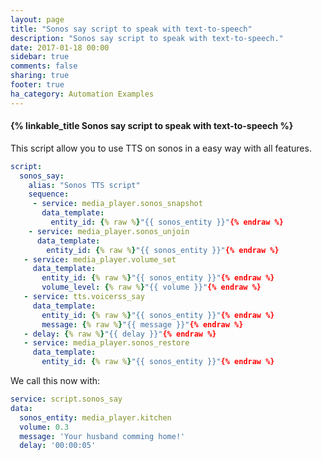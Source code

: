 ```yaml
---
layout: page
title: "Sonos say script to speak with text-to-speech"
description: "Sonos say script to speak with text-to-speech."
date: 2017-01-18 00:00
sidebar: true
comments: false
sharing: true
footer: true
ha_category: Automation Examples
---
```


#### {% linkable_title Sonos say script to speak with text-to-speech %}

This script allow you to use TTS on sonos in a easy way with all features.

```yaml
script:
  sonos_say:
    alias: "Sonos TTS script"
    sequence:
     - service: media_player.sonos_snapshot
       data_template:
         entity_id: {% raw %}"{{ sonos_entity }}"{% endraw %}
    - service: media_player.sonos_unjoin
      data_template:
        entity_id: {% raw %}"{{ sonos_entity }}"{% endraw %}
   - service: media_player.volume_set
     data_template:
       entity_id: {% raw %}"{{ sonos_entity }}"{% endraw %}
       volume_level: {% raw %}"{{ volume }}"{% endraw %}
   - service: tts.voicerss_say
     data_template:
       entity_id: {% raw %}"{{ sonos_entity }}"{% endraw %}
       message: {% raw %}"{{ message }}"{% endraw %}
   - delay: {% raw %}"{{ delay }}"{% endraw %}
   - service: media_player.sonos_restore
     data_template:
       entity_id: {% raw %}"{{ sonos_entity }}"{% endraw %}
```

We call this now with:
```yaml
service: script.sonos_say
data:
  sonos_entity: media_player.kitchen
  volume: 0.3
  message: 'Your husband comming home!'
  delay: '00:00:05'
```

